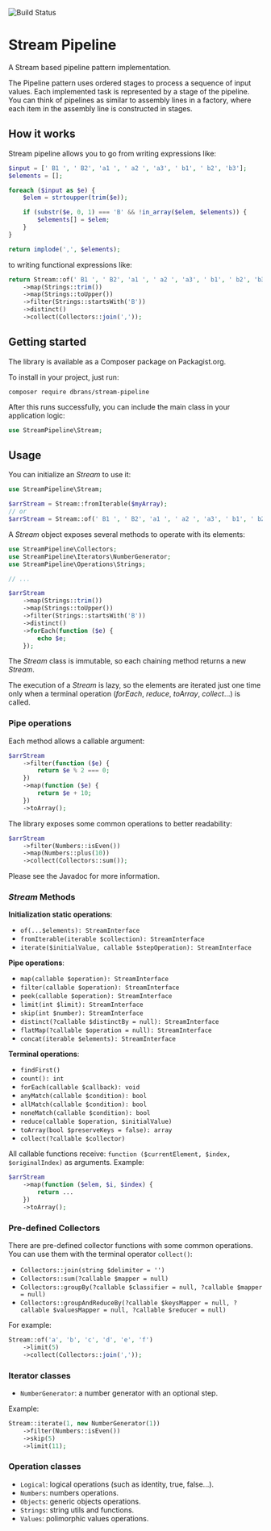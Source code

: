 ![Build Status](https://github.com/danibranas/stream-pipeline-php/workflows/Build/badge.svg)

# Stream Pipeline

A Stream based pipeline pattern implementation.

The Pipeline pattern uses ordered stages to process a sequence of input values. Each implemented task is represented by
a stage of the pipeline. You can think of pipelines as similar to assembly lines in a factory, where each item in the
assembly line is constructed in stages.

## How it works

Stream pipeline allows you to go from writing expressions like:

```php
$input = [' B1 ', ' B2', 'a1 ', ' a2 ', 'a3', ' b1', ' b2', 'b3'];
$elements = [];

foreach ($input as $e) {
    $elem = strtoupper(trim($e));

    if (substr($e, 0, 1) === 'B' && !in_array($elem, $elements)) {
        $elements[] = $elem;
    }
}

return implode(',', $elements);
```

to writing functional expressions like:

```php
return Stream::of(' B1 ', ' B2', 'a1 ', ' a2 ', 'a3', ' b1', ' b2', 'b3')
    ->map(Strings::trim())
    ->map(Strings::toUpper())
    ->filter(Strings::startsWith('B'))
    ->distinct()
    ->collect(Collectors::join(','));
```

## Getting started

The library is available as a Composer package on Packagist.org.

To install in your project, just run:

```shell
composer require dbrans/stream-pipeline
```

After this runs successfully, you can include the main class in your application logic:

```php
use StreamPipeline\Stream;
```

## Usage

You can initialize an _Stream_ to use it:

```php
use StreamPipeline\Stream;

$arrStream = Stream::fromIterable($myArray);
// or
$arrStream = Stream::of(' B1 ', ' B2', 'a1 ', ' a2 ', 'a3', ' b1', ' b2', 'b3')
```

A _Stream_ object exposes several methods to operate with its elements:

```php
use StreamPipeline\Collectors;
use StreamPipeline\Iterators\NumberGenerator;
use StreamPipeline\Operations\Strings;

// ...

$arrStream
    ->map(Strings::trim())
    ->map(Strings::toUpper())
    ->filter(Strings::startsWith('B'))
    ->distinct()
    ->forEach(function ($e) {
        echo $e;
    });
```

The _Stream_ class is immutable, so each chaining method returns a new _Stream_.

The execution of a _Stream_ is lazy, so the elements are iterated just one time only when a terminal operation
(_forEach_, _reduce_, _toArray_, _collect_...) is called.

### Pipe operations

Each method allows a callable argument:

```php
$arrStream
    ->filter(function ($e) {
        return $e % 2 === 0;
    })
    ->map(function ($e) {
        return $e + 10;
    })
    ->toArray();
```

The library exposes some common operations to better readability:

```php
$arrStream
    ->filter(Numbers::isEven())
    ->map(Numbers::plus(10))
    ->collect(Collectors::sum());
```

Please see the Javadoc for more information.

### _Stream_ Methods

**Initialization static operations**:

- `of(...$elements): StreamInterface`
- `fromIterable(iterable $collection): StreamInterface`
- `iterate($initialValue, callable $stepOperation): StreamInterface`

**Pipe operations**:

- `map(callable $operation): StreamInterface`
- `filter(callable $operation): StreamInterface`
- `peek(callable $operation): StreamInterface`
- `limit(int $limit): StreamInterface`
- `skip(int $number): StreamInterface`
- `distinct(?callable $distinctBy = null): StreamInterface`
- `flatMap(?callable $operation = null): StreamInterface`
- `concat(iterable $elements): StreamInterface`

**Terminal operations**:

- `findFirst()`
- `count(): int`
- `forEach(callable $callback): void`
- `anyMatch(callable $condition): bool`
- `allMatch(callable $condition): bool`
- `noneMatch(callable $condition): bool`
- `reduce(callable $operation, $initialValue)`
- `toArray(bool $preserveKeys = false): array`
- `collect(?callable $collector)`

All callable functions receive: `function ($currentElement, $index, $originalIndex)` as arguments. Example:

```php
$arrStream
    ->map(function ($elem, $i, $index) {
        return ...
    })
    ->toArray();
```

### Pre-defined Collectors

There are pre-defined collector functions with some common operations.
You can use them with the terminal operator `collect()`:

- `Collectors::join(string $delimiter = '')`
- `Collectors::sum(?callable $mapper = null)`
- `Collectors::groupBy(?callable $classifier = null, ?callable $mapper = null)`
- `Collectors::groupAndReduceBy(?callable $keysMapper = null, ?callable $valuesMapper = null, ?callable $reducer = null)`

For example:

```php
Stream::of('a', 'b', 'c', 'd', 'e', 'f')
    ->limit(5)
    ->collect(Collectors::join(','));
```

### Iterator classes

- `NumberGenerator`: a number generator with an optional step.

Example:

```php
Stream::iterate(1, new NumberGenerator(1))
    ->filter(Numbers::isEven())
    ->skip(5)
    ->limit(11);
```

### Operation classes

- `Logical`: logical operations (such as identity, true, false...).
- `Numbers`: numbers operations.
- `Objects`: generic objects operations.
- `Strings`: string utils and functions.
- `Values`: polimorphic values operations.